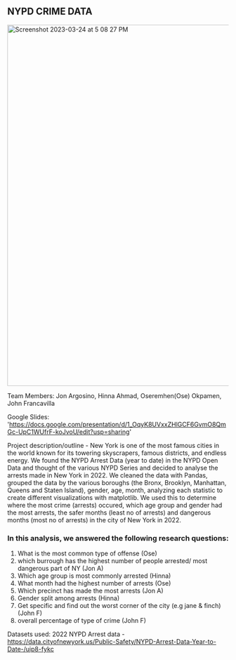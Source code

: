 ## NYPD CRIME DATA

<img width="823" alt="Screenshot 2023-03-24 at 5 08 27 PM" src="https://user-images.githubusercontent.com/106120403/227642079-80c2572a-2358-4b7c-b139-462abca60092.png">

Team Members: Jon Argosino, Hinna Ahmad, Oseremhen(Ose) Okpamen, John Francavilla

Google Slides: 'https://docs.google.com/presentation/d/1_OqyK8UVxxZHlGCF6GvmO8QmGc-UpC1WUfrF-koJvoU/edit?usp=sharing'

Project description/outline - New York is one of the most famous cities in the world known for its towering skyscrapers, famous districts, and endless energy. We found the NYPD Arrest Data (year to date) in the NYPD Open Data and thought of the various NYPD Series and decided to analyse the arrests made in New York in 2022. We cleaned the data with Pandas, grouped the data by the various boroughs (the Bronx, Brooklyn, Manhattan, Queens and Staten Island), gender, age, month, analyzing each statistic to create different visualizations with matplotlib. We used this to determine where the most crime (arrests) occured, which age group and gender had the most arrests, the safer months (least no of arrests) and dangerous months (most no of arrests) in the city of New York in 2022. 

### In this analysis, we answered the following research questions: 
1. What is the most common type of offense (Ose)
2. which burrough has the highest number of people arrested/ most dangerous part of NY (Jon A)
3. Which age group is most commonly arrested (Hinna)
4. What month had the highest number of arrests (Ose)
5. Which precinct has made the most arrests (Jon A)
6. Gender split among arrests (Hinna)
7. Get specific and find out the worst corner of the city (e.g jane & finch) (John F)
8. overall percentage of type of crime (John F)

Datasets used: 2022 NYPD Arrest data - https://data.cityofnewyork.us/Public-Safety/NYPD-Arrest-Data-Year-to-Date-/uip8-fykc
